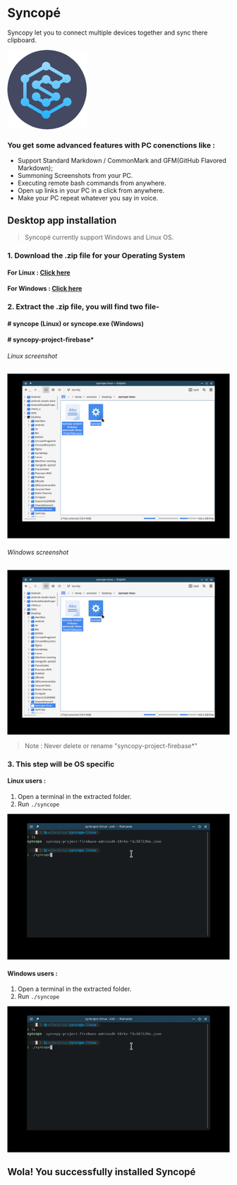 # Syncopé
 Syncopy let you to connect multiple devices together and sync there clipboard.
 
 ![Logo](syncopy_logo.png "Logo")

### You get some advanced features with PC conenctions like :

- Support Standard Markdown / CommonMark and GFM(GitHub Flavored Markdown);
- Summoning Screenshots from your PC.
-  Executing remote bash commands from anywhere.
- Open up links in your PC in a click from anywhere. 
-  Make your PC repeat whatever you say in voice. 

## Desktop app installation

> Syncopé currently support Windows and Linux OS.

###  1. Download the .zip file for your Operating System 

#### For Linux : [Click here](http://www.mediafire.com/file/g7zpmj93xoubqqe/syncope-linux.zip/file "Linux")

#### For Windows : [Click here](http://www.mediafire.com/file/g7zpmj93xoubqqe/syncope-linux.zip/file "Linux")

### 2. Extract the .zip file, you will find two file-
#### # syncope (Linux) or syncope.exe (Windows)
#### # syncopy-project-firebase*

###### Linux screenshot
![Linux screenshot](Folder1.jpg "Linux screenshot")

###### Windows screenshot
![Windows screenshot](Folder1.jpg "Linux screenshot")


> Note : Never delete or rename "syncopy-project-firebase*"

### 3. This step will be OS specific
#### Linux users : 
1. Open a terminal in the extracted folder.
2. Run `./syncope` 

![Terminal  Linux](terminal1.jpg "Terminal  Linux")

#### Windows users : 
1. Open a terminal in the extracted folder.
2. Run `./syncope` 

![Terminal  Windows](terminal1.jpg "Terminal  Linux")

## Wola! You successfully installed Syncopé
